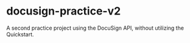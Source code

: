 # docusign-practice-v2
A second practice project using the DocuSign API, without utilizing the Quickstart.
